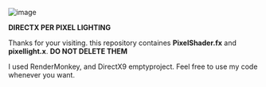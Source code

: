 ![image](https://user-images.githubusercontent.com/49132911/80009273-ce413f00-8503-11ea-8358-b100b919ed91.png)


**DIRECTX PER PIXEL LIGHTING**


Thanks for your visiting. this repository containes **PixelShader.fx** and **pixellight.x**. **DO NOT DELETE THEM**


I used RenderMonkey, and DirectX9 emptyproject. Feel free to use my code whenever you want.
